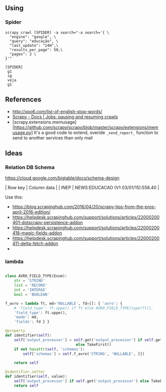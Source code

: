 
## Using

### Spider
```shell
scrapy crawl [SPIDER] -a search="-a search='{ \
  "engine": "google", \
  "query": "educação", \
  "last_update": "24H",\
  "results_per_page": 50,\
  "pages": 2 \
}'" 

[SPIDER]
 g1
 ig 
 veja
 g1
```

## References

 - http://xpo6.com/list-of-english-stop-words/
 - [Scrapy - Docs | Jobs: pausing and resuming crawls](https://doc.scrapy.org/en/latest/topics/jobs.html?highlight=scheduler)
 - [scrapy.extensions.memusage][https://github.com/scrapy/scrapy/blob/master/scrapy/extensions/memusage.py]
   It's a good code to extend, overide `_send_report_` function to send to another services than only mail

## Ideas

### Relation DB Schema

https://cloud.google.com/bigtable/docs/schema-design

| Row key | Column data |
| INEP | NEWS:EDUCACAO (V1 03/01/15):558.40 | 

Use this:
- https://blog.scrapinghub.com/2016/04/20/scrapy-tips-from-the-pros-april-2016-edition/
- https://helpdesk.scrapinghub.com/support/solutions/articles/22000200401-dotscrapy-persistence-addon
- https://helpdesk.scrapinghub.com/support/solutions/articles/22000200418-magic-fields-addon
- https://helpdesk.scrapinghub.com/support/solutions/articles/22000200411-delta-fetch-addon
- 
### lambda

```python

class AVRO_FIELD_TYPE(Enum):
    str = 'STRING'
    list = 'RECORD'
    int = 'INTERGE'
    bool = 'BOOLEAN'

f_avro = lambda ft, md='NULLABLE', fd=[]: { 'avro': { 
    # 'field_type': ft.uppe() if ft else AVRO_FIELD_TYPE[type(ft)], 
    'field_type': ft.uppe(), 
    'mode': md, 
    'fields': fd } }

@property
def identifier(self):
    self['output_processor'] = self.get('output_processor') if self.get('output_processor') \
                                else TakeFirst()
    if not hasattr(self, 'schemas'):
        self['schemas'] = self.f_avro('STRING', 'NULLABLE', [])
    
    return self 

@identifier.setter
def identifier(self, value):
    self['output_processor'] if self.get('output_processor') else TakeFirst()
    return self 
```